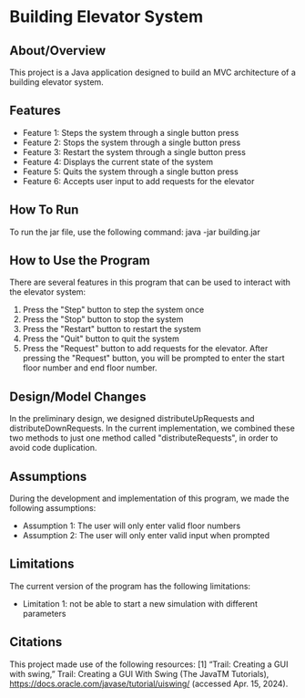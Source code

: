 # Building Elevator System

## About/Overview
This project is a Java application designed to build an MVC architecture of a building elevator system. 

## Features
- Feature 1: Steps the system through a single button press
- Feature 2: Stops the system through a single button press
- Feature 3: Restart the system through a single button press
- Feature 4: Displays the current state of the system
- Feature 5: Quits the system through a single button press
- Feature 6: Accepts user input to add requests for the elevator 

## How To Run
To run the jar file, use the following command:
java -jar building.jar

## How to Use the Program
There are several features in this program that can be used to interact with the elevator system:
1. Press the "Step" button to step the system once
2. Press the "Stop" button to stop the system
3. Press the "Restart" button to restart the system
5. Press the "Quit" button to quit the system
6. Press the "Request" button to add requests for the elevator. 
   After pressing the "Request" button, you will be prompted to enter the start floor number and end floor number.

## Design/Model Changes
In the preliminary design, we designed distributeUpRequests and distributeDownRequests. 
In the current implementation, we combined these two methods to just one method 
called "distributeRequests", in order to avoid code duplication.

## Assumptions
During the development and implementation of this program, we made the following assumptions:
- Assumption 1: The user will only enter valid floor numbers
- Assumption 2: The user will only enter valid input when prompted

## Limitations
The current version of the program has the following limitations:
- Limitation 1: not be able to start a new simulation with different parameters

## Citations
This project made use of the following resources:
[1] “Trail: Creating a GUI with swing,” Trail: Creating a GUI With Swing (The JavaTM Tutorials), https://docs.oracle.com/javase/tutorial/uiswing/ (accessed Apr. 15, 2024). 
